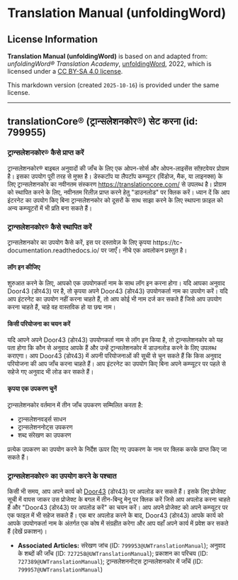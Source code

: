 # Translation Manual (unfoldingWord)

## License Information

**Translation Manual (unfoldingWord)** is based on and adapted from: _unfoldingWord® Translation Academy_, [unfoldingWord](https://unfoldingword.org/utw), 2022, which is licensed under a [CC BY-SA 4.0 license](https://creativecommons.org/licenses/by-sa/4.0/legalcode.en).

This markdown version (created `2025-10-16`) is provided under the same license.



--------------------------------

## translationCore® (ट्रान्सलेशनकोर®) सेट करना (id: 799955)

### ट्रान्सलेशनकोर® कैसे प्राप्त करें

ट्रान्सलेशनकोर® बाइबल अनुवादों की जाँच के लिए एक ओपन\-सोर्स और ओपन\-लाइसेंस सॉफ़्टवेयर प्रोग्राम है। इसका उपयोग पूरी तरह से मुफ्त है। डेस्कटॉप या लैपटॉप कम्प्यूटर (विंडोज, मैक, या लाइनक्स) के लिए ट्रान्सलेशनकोर का नवीनतम संस्करण https://translationcore.com/ से उपलब्ध है। प्रोग्राम को स्थापित करने के लिए, नवीनतम रिलीज़ प्राप्त करने हेतु "डाउनलोड" पर क्लिक करें। ध्यान दें कि आप इंटरनेट का उपयोग किए बिना ट्रान्सलेशनकोर को दूसरों के साथ साझा करने के लिए स्थापना फ़ाइल को अन्य कम्प्यूटरों में भी प्रति बना सकते हैं।

### ट्रान्सलेशनकोर® कैसे स्थापित करें

ट्रान्सलेशनकोर का उपयोग कैसे करें, इस पर दस्तावेज़ के लिए कृपया https://tc\-documentation.readthedocs.io/ पर जाएँ। नीचे एक अवलोकन प्रस्तुत है।

#### लॉग इन कीजिए

शुरुआत करने के लिए, आपको एक उपयोगकर्ता नाम के साथ लॉग इन करना होगा। यदि आपका अनुवाद Door43 (डोर43\) पर है, तो कृपया अपने Door43 (डोर43\) उपयोगकर्ता नाम का उपयोग करें। यदि आप इंटरनेट का उपयोग नहीं करना चाहते हैं, तो आप कोई भी नाम दर्ज कर सकते हैं जिसे आप उपयोग करना चाहते हैं, चाहे वह वास्तविक हो या छद्म नाम।

#### किसी परियोजना का चयन करें

यदि आपने अपने Door43 (डोर43\) उपयोगकर्ता नाम से लॉग इन किया है, तो ट्रान्सलेशनकोर को यह पता होगा कि कौन से अनुवाद आपके हैं और उन्हें ट्रान्सलेशनकोर में डाउनलोड करने के लिए उपलब्ध कराएगा। आप Door43 (डोर43\) में अपनी परियोजनाओं की सूची से चुन सकते हैं कि किस अनुवाद परियोजना की आप जाँच करना चाहते हैं। आप इंटरनेट का उपयोग किए बिना अपने कम्प्यूटर पर पहले से सहेजे गए अनुवाद भी लोड कर सकते हैं।

#### कृपया एक उपकरण चुनें

ट्रान्सलेशनकोर वर्तमान में तीन जाँच उपकरण सम्मिलित करता है:

* ट्रान्सलेशनवर्ड्स साधन
* ट्रान्सलेशननोट्स उपकरण
* शब्द संरेखण का उपकरण

प्रत्येक उपकरण का उपयोग करने के निर्देश ऊपर दिए गए उपकरण के नाम पर क्लिक करके प्राप्त किए जा सकते हैं।

### ट्रान्सलेशनकोर® का उपयोग करने के पश्चात

किसी भी समय, आप अपने कार्य को [Door43](https://git.door43.org) (डोर43\) पर अपलोड कर सकते हैं। इसके लिए प्रोजेक्ट सूची में वापस जाकर उस प्रोजेक्ट के बगल में तीन\-बिन्दु मेनू पर क्लिक करें जिसे आप अपलोड करना चाहते हैं और "Door43 (डोर43\) पर अपलोड करें" का चयन करें। आप अपने प्रोजेक्ट को अपने कम्प्यूटर पर एक फाइल में भी सहेज सकते हैं। एक बार अपलोड करने के बाद, Door43 (डोर43\) आपके कार्य को आपके उपयोगकर्ता नाम के अंतर्गत एक कोष में संग्रहीत करेगा और आप वहाँ अपने कार्य में प्रवेश कर सकते हैं (देखें प्रकाशन)।

* **Associated Articles:** संरेखण जांच (ID: `799953@UWTranslationManual`); अनुवाद के शब्दों की जाँच (ID: `727258@UWTranslationManual`); प्रकाशन का परिचय (ID: `727389@UWTranslationManual`); ट्रान्सलेशननोट्स ट्रान्सलेशनकोर में जाँचें (ID: `799957@UWTranslationManual`)

